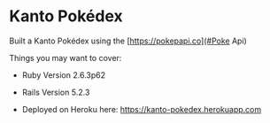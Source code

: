 # Kanto Pokédex

Built a Kanto Pokédex using the [https://pokepapi.co](#Poke Api)

Things you may want to cover:

* Ruby Version
2.6.3p62

* Rails Version
5.2.3

* Deployed on Heroku here: https://kanto-pokedex.herokuapp.com
